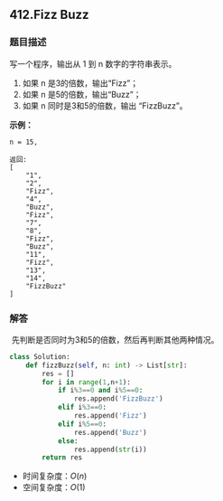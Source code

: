 ## 412.Fizz Buzz

### 题目描述

写一个程序，输出从 1 到 n 数字的字符串表示。

1. 如果 n 是3的倍数，输出“Fizz”；
2. 如果 n 是5的倍数，输出“Buzz”；
3. 如果 n 同时是3和5的倍数，输出 “FizzBuzz”。

**示例：**

```
n = 15,

返回:
[
    "1",
    "2",
    "Fizz",
    "4",
    "Buzz",
    "Fizz",
    "7",
    "8",
    "Fizz",
    "Buzz",
    "11",
    "Fizz",
    "13",
    "14",
    "FizzBuzz"
]
```



### 解答

​	先判断是否同时为3和5的倍数，然后再判断其他两种情况。

```python
class Solution:
    def fizzBuzz(self, n: int) -> List[str]:
        res = []
        for i in range(1,n+1):
            if i%3==0 and i%5==0:
                res.append('FizzBuzz')
            elif i%3==0:
                res.append('Fizz')
            elif i%5==0:
                res.append('Buzz')
            else:
                res.append(str(i))
        return res
```

- 时间复杂度：$O(n)$
- 空间复杂度：$O(1)$

